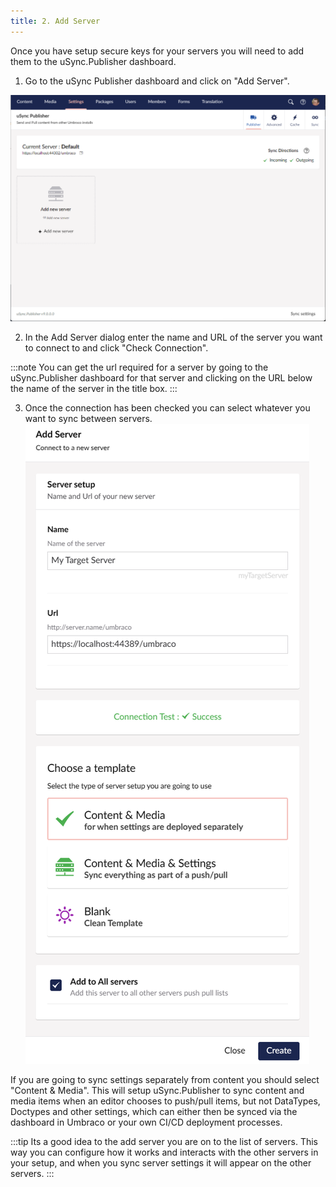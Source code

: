 ```yaml
---
title: 2. Add Server
---
```


Once you have setup secure keys for your servers you will need to add them to the uSync.Publisher dashboard. 

1. Go to the uSync Publisher dashboard and click on "Add Server".

![Publisher dashboard](dashboard.png)

2. In the Add Server dialog enter the name and URL of the server you want to connect to and click "Check Connection".

:::note
You can get the url required for a server by going to the uSync.Publisher dashboard for that server and clicking on the URL below the name of the server in the title box.
:::

3. Once the connection has been checked you can select whatever you want to sync between servers. 
![Add Server dialog](ServerAdd.png)

If you are going to sync settings separately from content you should select "Content & Media". This will setup uSync.Publisher to sync content and media items when an editor chooses to push/pull items, but not DataTypes, Doctypes and other settings, which can either then be synced via the dashboard in Umbraco or your own CI/CD deployment processes.

:::tip
Its a good idea to the add server you are on to the list of servers. This way you can configure how it works and interacts with the other servers in your setup, and when you sync server settings it will appear on the other servers.
:::